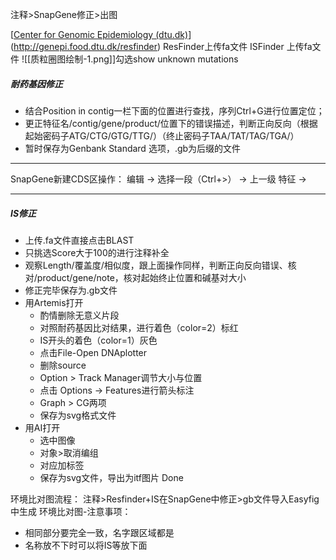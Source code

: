 注释>SnapGene修正>出图


[[Center for Genomic Epidemiology (dtu.dk)](http://genepi.food.dtu.dk/resfinder)](http://genepi.food.dtu.dk/resfinder) ResFinder上传fa文件
ISFinder 上传fa文件
![[质粒圈图绘制-1.png]]勾选show unknown mutations

##### 耐药基因修正

- 结合Position in contig一栏下面的位置进行查找，序列Ctrl+G进行位置定位；
- 更正特征名/contig/gene/product/位置下的错误描述，判断正向反向（根据起始密码子ATG/CTG/GTG/TTG/）（终止密码子TAA/TAT/TAG/TGA/）
- 暂时保存为Genbank Standard 选项，.gb为后缀的文件

***

SnapGene新建CDS区操作：
编辑 -> 选择一段（Ctrl+>） ->  上一级 特征 -> 

***

##### IS修正

- 上传.fa文件直接点击BLAST
- 只挑选Score大于100的进行注释补全
- 观察Length/覆盖度/相似度，跟上面操作同样，判断正向反向错误、核对/product/gene/note，核对起始终止位置和碱基对大小
- 修正完毕保存为.gb文件
- 用Artemis打开
  - 酌情删除无意义片段
  - 对照耐药基因比对结果，进行着色（color=2）标红
  - IS开头的着色（color=1）灰色
  - 点击File-Open DNAplotter
  - 删除source
  - Option > Track Manager调节大小与位置
  - 点击 Options -> Features进行箭头标注
  - Graph > CG两项
  - 保存为svg格式文件
- 用AI打开
  - 选中图像
  - 对象>取消编组
  - 对应加标签
  - 保存为svg文件，导出为itf图片
    Done


环境比对图流程：
注释>Resfinder+IS在SnapGene中修正>gb文件导入Easyfig中生成
环境比对图-注意事项：

- 相同部分要完全一致，名字跟区域都是
- 名称放不下时可以将IS等放下面